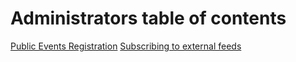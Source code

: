 # Administrators table of contents

[Public Events Registration](eventRegistration.md)
[Subscribing to external feeds](subscriptions)

